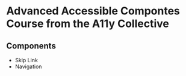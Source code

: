 # Advanced Accessible Compontes Course from the A11y Collective 

## Components
- Skip Link
- Navigation